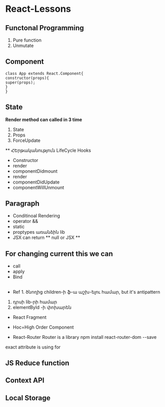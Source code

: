 # React-Lessons


## Functonal Programming

1. Pure function
1. Unmutate




## Component

```
class App extends React.Component{
constructor(props){
super(props);
}
}
```
## State





**Render method can called in 3 time**
1. State
1. Props
1. ForceUpdate

** ՀԵրթականություն LifeCycle Hooks
* Constructor 
* render
* componentDidmount
* render
* componentDidUpdate
* componentWillUnmount

## Paragraph 
* Conditinoal Rendering
* operator &&
* static
* proptypes առանձին lib
* JSX can return ** null or JSX **

## For changing current this we can
* call
* apply
* Bind 

## 
* Ref 
1․ ծնողից children-ի ֆ-ա աշխ-ելու համար, but it's antipattern
1. դրսի lib-րի համար
1. elementById -ի փոխարեն

* React Fragment

* Hoc=High Order Component
* React-Router
Router is a library
npm install react-router-dom --save

exact attribute is using for  



## JS Reduce function 

## Context API

## Local Storage



